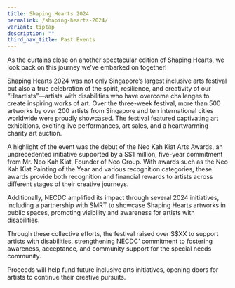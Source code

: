 ```yaml
---
title: Shaping Hearts 2024
permalink: /shaping-hearts-2024/
variant: tiptap
description: ""
third_nav_title: Past Events
---
```

<p>As the curtains close on another spectacular edition of Shaping Hearts,
we look back on this journey we’ve embarked on together!</p>
<p>Shaping Hearts 2024 was not only Singapore’s largest inclusive arts festival
but also a true celebration of the spirit, resilience, and creativity of
our “Heartists”—artists with disabilities who have overcome challenges
to create inspiring works of art. Over the three-week festival, more than
500 artworks by over 200 artists from Singapore and ten international cities
worldwide were proudly showcased. The festival featured captivating art
exhibitions, exciting live performances, art sales, and a heartwarming
charity art auction.</p>
<p>A highlight of the event was the debut of the Neo Kah Kiat Arts Awards,
an unprecedented initiative supported by a S$1 million, five-year commitment
from Mr. Neo Kah Kiat, Founder of Neo Group. With awards such as the Neo
Kah Kiat Painting of the Year and various recognition categories, these
awards provide both recognition and financial rewards to artists across
different stages of their creative journeys.</p>
<p>Additionally, NECDC amplified its impact through several 2024 initiatives,
including a partnership with SMRT to showcase Shaping Hearts artworks in
public spaces, promoting visibility and awareness for artists with disabilities.</p>
<p>Through these collective efforts, the festival raised over S$XX to support
artists with disabilities, strengthening NECDC’ commitment to fostering
awareness, acceptance, and community support for the special needs community.</p>
<p>Proceeds will help fund future inclusive arts initiatives, opening doors
for artists to continue their creative pursuits.</p>
<p></p>
<p></p>
<p></p>
<p></p>